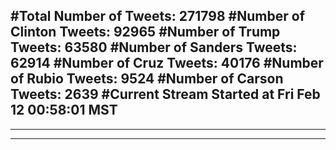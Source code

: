 #Total Number of Tweets: 271798 
#Number of Clinton Tweets: 92965
#Number of Trump Tweets: 63580
#Number of Sanders Tweets: 62914
#Number of Cruz Tweets: 40176
#Number of Rubio Tweets: 9524
#Number of Carson Tweets: 2639
#Current Stream Started at Fri Feb 12 00:58:01 MST
---
---
---
